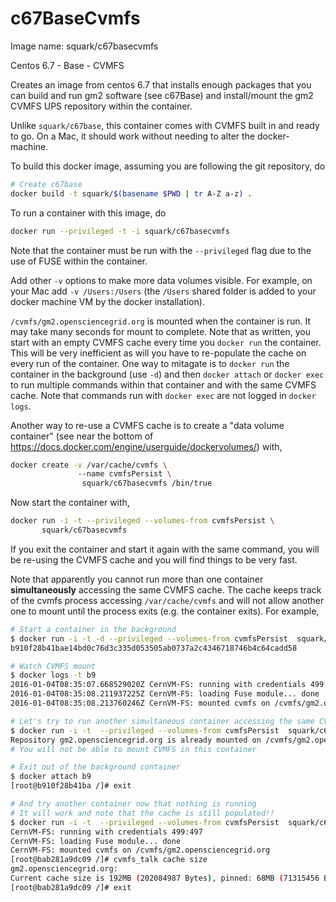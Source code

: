 # c67BaseCvmfs

Image name: squark/c67basecvmfs

Centos 6.7 - Base - CVMFS

Creates an image from centos 6.7 that installs enough packages that you can build and run gm2 software (see c67Base) and install/mount the gm2 CVMFS UPS repository within the container. 

Unlike `squark/c67base`, this container comes with CVMFS built in and ready to go. On a Mac, it should work without needing to alter the docker-machine. 

To build this docker image, assuming you are following the git repository, do

```bash
# Create c67base
docker build -t squark/$(basename $PWD | tr A-Z a-z) .
```

To run a container with this image, do

```bash
docker run --privileged -t -i squark/c67basecvmfs
```

Note that the container must be run with the `--privileged` flag due to the use of FUSE within the container. 

Add other `-v` options to make more data volumes visible. For example, on your Mac add `-v /Users:/Users` (the `/Users` shared folder is added to your docker machine VM by the docker installation).

`/cvmfs/gm2.opensciencegrid.org` is mounted when the container is run. It may take many seconds for mount to complete. Note that as written, you start with an empty CVMFS cache every time you `docker run` the container. This will be very inefficient as will you have to re-populate the cache on every run of the container. One way to mitagate is to `docker run` the container in the background (use `-d`) and then `docker attach` or `docker exec` to run multiple commands within that container and with the same CVMFS cache. Note that commands run with `docker exec` are not logged in `docker logs`. 

Another way to re-use a CVMFS cache is to create a "data volume container" (see near the bottom of https://docs.docker.com/engine/userguide/dockervolumes/) with,

```bash
docker create -v /var/cache/cvmfs \ 
               --name cvmfsPersist \
                squark/c67basecvmfs /bin/true
```

Now start the container with,

```bash
docker run -i -t --privileged --volumes-from cvmfsPersist \
       squark/c67basecvmfs
```

If you exit the container and start it again with the same command, you will be re-using the CVMFS cache and you will find things to be very fast. 

Note that apparently you cannot run more than one container **simultaneously** accessing the same CVMFS cache. The cache keeps track of the cvmfs process accessing `/var/cache/cvmfs` and will not allow another one to mount until the process exits (e.g. the container exits). For example,

```bash
# Start a container in the background
$ docker run -i -t -d --privileged --volumes-from cvmfsPersist  squark/c67basecvmfs
b910f28b41bae14bd0c76d3c335d053505ab0737a2c4346718746b4c64cadd58

# Watch CVMFS mount
$ docker logs -t b9
2016-01-04T08:35:07.668529020Z CernVM-FS: running with credentials 499:497
2016-01-04T08:35:08.211937225Z CernVM-FS: loading Fuse module... done
2016-01-04T08:35:08.213760246Z CernVM-FS: mounted cvmfs on /cvmfs/gm2.opensciencegrid.org

# Let's try to run another simultaneous container accessing the same CVMFS cache 
$ docker run -i -t  --privileged --volumes-from cvmfsPersist  squark/c67basecvmfs
Repository gm2.opensciencegrid.org is already mounted on /cvmfs/gm2.opensciencegrid.org
# You will not be able to mount CVMFS in this container

# Exit out of the background container
$ docker attach b9
[root@b910f28b41ba /]# exit

# And try another container now that nothing is running
# It will work and note that the cache is still populated!!
$ docker run -i -t  --privileged --volumes-from cvmfsPersist  squark/c67basecvmfs
CernVM-FS: running with credentials 499:497
CernVM-FS: loading Fuse module... done
CernVM-FS: mounted cvmfs on /cvmfs/gm2.opensciencegrid.org
[root@bab281a9dc09 /]# cvmfs_talk cache size
gm2.opensciencegrid.org:
Current cache size is 192MB (202084987 Bytes), pinned: 68MB (71315456 Bytes)
[root@bab281a9dc09 /]# exit
```



